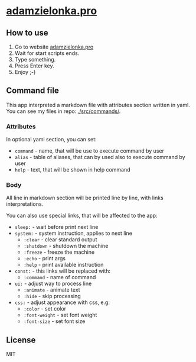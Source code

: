 # [adamzielonka.pro](https://adamzielonka.pro)

## How to use

1. Go to website [adamzielonka.pro](https://adamzielonka.pro)
2. Wait for start scripts ends.
3. Type something.
4. Press Enter key.
5. Enjoy ;-)

## Command file

This app interpreted a markdown file with attributes section written in yaml. You can see my files in repo: [./src/commands/](./src/commands/).

### Attributes

In optional yaml section, you can set:

- `command` - name, that will be use to execute command by user
- `alias` - table of aliases, that can by used also to execute command by user
- `help` - text, that will be shown in help command

### Body

All line in markdown section will be printed line by line, with links interpretations.

You can also use special links, that will be affected to the app:

- `sleep:` - wait before print next line
- `system:` - system instruction, applies to next line
  - `:clear` - clear standard output
  - `:shutdown` - shutdown the machine
  - `:freeze` - freeze the machine
  - `:echo` - print args
  - `:help` - print available instruction
- `const:` - this links will be replaced with:
  - `:command` - name of command
- `ui:` - adjust way to process line
  - `:animate` - animate text
  - `:hide` - skip processing 
- `css:` - adjust appearance with css, e.g:
  - `:color` - set color
  - `:font-weight` - set font weight
  - `:font-size` - set font size

## License

MIT
